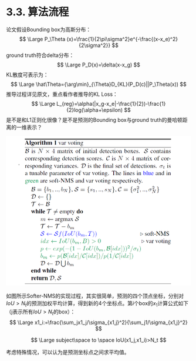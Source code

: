# 3.3. 算法流程

论文假设Bounding box为高斯分布：
$$
\Large
P_\Theta (x)=\frac{1}{2\pi\sigma^2}e^{-\frac{(x-x_e)^2}{2\sigma^2}}
$$
ground truth符合delta分布：
$$
\Large
P_D(x)=\delta(x-x_g)
$$
KL散度可表示为：
$$
\Large
\hat\Theta={\arg\min}_{\Theta}D_{KL}(P_D(c)||P_\Theta(x))
$$
推导过程详见原文，重点看作者推导的KL Loss：
$$
\Large
L_{reg}=\alpha(|x_g-x_e|-\frac{1}{2})-\frac{1}{2}log(\alpha+\epsilon)
$$
是不是和L1正则化很像？是不是预测的Bounding box与ground truth的曼哈顿距离的一维表示？

![1557927746642](assets/1557927746642.png)

如图所示Softer-NMS的实现过程，其实很简单，预测的四个顶点坐标，分别对$IoU>N_t$的预测加权平均计算，得到新的4个坐标点。第$i$个box的$x_1$计算公式如下（j表示所有$IoU>N_t$的box）：
$$
\Large
x1_i:=\frac{\sum_jx1_j/\sigma_{x1,j}^2}{\sum_j1/\sigma_{x1,j}^2}
$$

$$
\Large
subject\space to \space IoU(x1_j,x1_i)>N_t
$$

考虑特殊情况，可以认为是预测坐标点之间求平均值。

